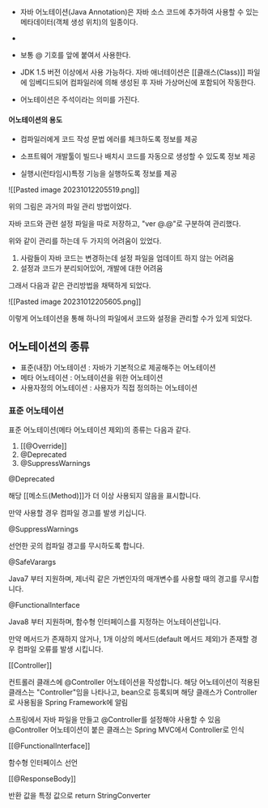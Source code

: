 
- 자바 어노테이션(Java Annotation)은 자바 소스 코드에 추가하여 사용할 수 있는 메타데이터(객체 생성 위치)의 일종이다. 
- 
- 보통 @ 기호를 앞에 붙여서 사용한다. 

-  JDK 1.5 버전 이상에서 사용 가능하다. 자바 애너테이션은 [[클래스(Class)]] 파일에 임베디드되어 컴파일러에 의해 생성된 후 자바 가상머신에 포함되어 작동한다.

- 어노테이션은 주석이라는 의미를 가진다.

  
#### 어노테이션의 용도

- 컴파일러에게 코드 작성 문법 에러를 체크하도록 정보를 제공

- 소프트웨어 개발툴이 빌드나 배치시 코드를 자동으로 생성할 수 있도록 정보 제공

- 실행시(런타임시)특정 기능을 실행하도록 정보를 제공

![[Pasted image 20231012205519.png]]
  
위의 그림은 과거의 파일 관리 방법이었다.

자바 코드와 관련 설정 파일을 따로 저장하고, "ver @.@"로 구분하여 관리했다.

위와 같이 관리를 하는데 두 가지의 어려움이 있었다.

1. 사람들이 자바 코드는 변경하는데 설정 파일을 업데이트 하지 않는 어려움
2. 설정과 코드가 분리되어있어, 개발에 대한 어려움

그래서 다음과 같은 관리방법을 채택하게 되었다.

![[Pasted image 20231012205605.png]]

이렇게 어노테이션을 통해 하나의 파일에서 코드와 설정을 관리할 수가 있게 되었다.

## 어노테이션의 종류

- 표준(내장) 어노테이션 : 자바가 기본적으로 제공해주는 어노테이션
- 메타 어노테이션 : 어노테이션을 위한 어노테이션
- 사용자정의 어노테이션 : 사용자가 직접 정의하는 어노테이션

### 표준 어노테이션

표준 어노테이션(메타 어노테이션 제외)의 종류는 다음과 같다.
1. [[@Override]]
2. @Deprecated
3. @SuppressWarnings




  

@Deprecated

해당 [[메소드(Method)]]가 더 이상 사용되지 않음을 표시합니다.

만약 사용할 경우 컴파일 경고를 발생 키십니다.


@SuppressWarnings

선언한 곳의 컴파일 경고를 무시하도록 합니다.


@SafeVarargs

Java7 부터 지원하며, 제너릭 같은 가변인자의 매개변수를 사용할 때의 경고를 무시합니다.


@FunctionalInterface

Java8 부터 지원하며, 함수형 인터페이스를 지정하는 어노테이션입니다.

만약 메서드가 존재하지 않거나, 1개 이상의 메서드(default 메서드 제외)가 존재할 경우 컴파일 오류를 발생 시킵니다.

  

[[Controller]]

컨트롤러 클래스에 @Controller 어노테이션을 작성합니다. 해당 어노테이션이 적용된 클래스는 "Controller"임을 나타나고, bean으로 등록되며 해당 클래스가 Controller로 사용됨을 Spring Framework에 알림

스프링에서 자바 파일을 만들고 @Controller를 설정해야 사용할 수 있음  
@Controller 어노테이션이 붙은 클래스는 Spring MVC에서 Controller로 인식

[[@FunctionalInterface]]


함수형 인터페이스 선언

[[@ResponseBody]]

반환 값을 특정 값으로 return StringConverter